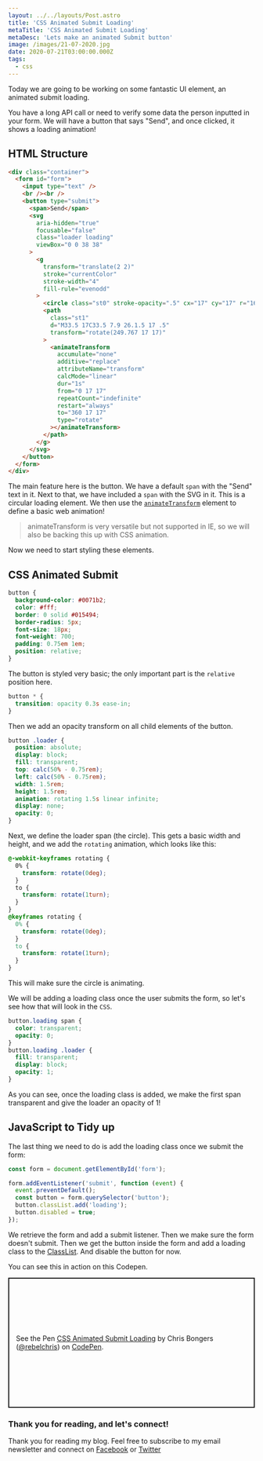 ```yaml
---
layout: ../../layouts/Post.astro
title: 'CSS Animated Submit Loading'
metaTitle: 'CSS Animated Submit Loading'
metaDesc: 'Lets make an animated Submit button'
image: /images/21-07-2020.jpg
date: 2020-07-21T03:00:00.000Z
tags:
  - css
---
```


Today we are going to be working on some fantastic UI element, an animated submit loading.

You have a long API call or need to verify some data the person inputted in your form.
We will have a button that says "Send", and once clicked, it shows a loading animation!

## HTML Structure

```html
<div class="container">
  <form id="form">
    <input type="text" />
    <br /><br />
    <button type="submit">
      <span>Send</span>
      <svg
        aria-hidden="true"
        focusable="false"
        class="loader loading"
        viewBox="0 0 38 38"
      >
        <g
          transform="translate(2 2)"
          stroke="currentColor"
          stroke-width="4"
          fill-rule="evenodd"
        >
          <circle class="st0" stroke-opacity=".5" cx="17" cy="17" r="16.5"></circle>
          <path
            class="st1"
            d="M33.5 17C33.5 7.9 26.1.5 17 .5"
            transform="rotate(249.767 17 17)"
          >
            <animateTransform
              accumulate="none"
              additive="replace"
              attributeName="transform"
              calcMode="linear"
              dur="1s"
              from="0 17 17"
              repeatCount="indefinite"
              restart="always"
              to="360 17 17"
              type="rotate"
            ></animateTransform>
          </path>
        </g>
      </svg>
    </button>
  </form>
</div>
```

The main feature here is the button.
We have a default `span` with the "Send" text in it. Next to that, we have included a `span` with the SVG in it. This is a circular loading element. We then use the [`animateTransform`](https://developer.mozilla.org/en-US/docs/Web/SVG/Element/animateTransform) element to define a basic web animation!

> animateTransform is very versatile but not supported in IE, so we will also be backing this up with CSS animation.

Now we need to start styling these elements.

## CSS Animated Submit

```css
button {
  background-color: #0071b2;
  color: #fff;
  border: 0 solid #015494;
  border-radius: 5px;
  font-size: 18px;
  font-weight: 700;
  padding: 0.75em 1em;
  position: relative;
}
```

The button is styled very basic; the only important part is the `relative` position here.

```css
button * {
  transition: opacity 0.3s ease-in;
}
```

Then we add an opacity transform on all child elements of the button.

```css
button .loader {
  position: absolute;
  display: block;
  fill: transparent;
  top: calc(50% - 0.75rem);
  left: calc(50% - 0.75rem);
  width: 1.5rem;
  height: 1.5rem;
  animation: rotating 1.5s linear infinite;
  display: none;
  opacity: 0;
}
```

Next, we define the loader span (the circle). This gets a basic width and height, and we add the `rotating` animation, which looks like this:

```css
@-webkit-keyframes rotating {
  0% {
    transform: rotate(0deg);
  }
  to {
    transform: rotate(1turn);
  }
}
@keyframes rotating {
  0% {
    transform: rotate(0deg);
  }
  to {
    transform: rotate(1turn);
  }
}
```

This will make sure the circle is animating.

We will be adding a loading class once the user submits the form, so let's see how that will look in the `CSS`.

```css
button.loading span {
  color: transparent;
  opacity: 0;
}
button.loading .loader {
  fill: transparent;
  display: block;
  opacity: 1;
}
```

As you can see, once the loading class is added, we make the first span transparent and give the loader an opacity of 1!

## JavaScript to Tidy up

The last thing we need to do is add the loading class once we submit the form:

```js
const form = document.getElementById('form');

form.addEventListener('submit', function (event) {
  event.preventDefault();
  const button = form.querySelector('button');
  button.classList.add('loading');
  button.disabled = true;
});
```

We retrieve the form and add a submit listener. Then we make sure the form doesn't submit.
Then we get the button inside the form and add a loading class to the [ClassList](https://daily-dev-tips.com/posts/vanilla-javascript-classlist/). And disable the button for now.

You can see this in action on this Codepen.

<p class="codepen" data-height="265" data-theme-id="dark" data-default-tab="css,result" data-user="rebelchris" data-slug-hash="RwrEYaV" style="height: 265px; box-sizing: border-box; display: flex; align-items: center; justify-content: center; border: 2px solid; margin: 1em 0; padding: 1em;" data-pen-title="CSS Animated Submit Loading">
  <span>See the Pen <a href="https://codepen.io/rebelchris/pen/RwrEYaV">
  CSS Animated Submit Loading</a> by Chris Bongers (<a href="https://codepen.io/rebelchris">@rebelchris</a>)
  on <a href="https://codepen.io">CodePen</a>.</span>
</p>
<script async src="https://static.codepen.io/assets/embed/ei.js"></script>

### Thank you for reading, and let's connect!

Thank you for reading my blog. Feel free to subscribe to my email newsletter and connect on [Facebook](https://www.facebook.com/DailyDevTipsBlog) or [Twitter](https://twitter.com/DailyDevTips1)
